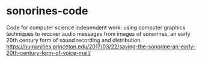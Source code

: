 # sonorines-code
Code for computer science independent work: using computer graphics techniques to recover audio messages from images of sonorines, an early 20th century form of sound recording and distribution.
https://humanities.princeton.edu/2017/03/22/saving-the-sonorine-an-early-20th-century-form-of-voice-mail/

